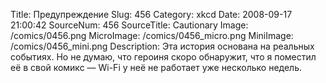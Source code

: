 Title: Предупреждение 
Slug: 456 
Category: xkcd 
Date: 2008-09-17 21:00:42 
SourceNum: 456 
SourceTitle: Cautionary 
Image: /comics/0456.png 
MicroImage: /comics/0456_micro.png 
MiniImage: /comics/0456_mini.png 
Description: Эта история основана на реальных событиях. Но не думаю, что героиня скоро обнаружит, что я поместил её в свой комикс — Wi-Fi у неё не работает уже несколько недель. 

